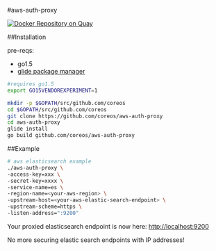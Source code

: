 #aws-auth-proxy

[![Docker Repository on Quay](https://quay.io/repository/coreos/aws-auth-proxy/status "Docker Repository on Quay")](https://quay.io/repository/coreos/aws-auth-proxy)

##Installation

pre-reqs:
* go1.5
* [glide package manager](https://github.com/Masterminds/glide)

```sh
#requires go1.5
export GO15VENDOREXPERIMENT=1

mkdir -p $GOPATH/src/github.com/coreos
cd $GOPATH/src/github.com/coreos
git clone https://github.com/coreos/aws-auth-proxy
cd aws-auth-proxy
glide install
go build github.com/coreos/aws-auth-proxy
```
##Example

```sh
# aws elasticsearch example
./aws-auth-proxy \
-access-key=xxx \
-secret-key=xxxx \
-service-name=es \
-region-name=<your-aws-region> \
-upstream-host=<your-aws-elastic-search-endpoint> \
-upstream-scheme=https \
-listen-address=":9200"
```

Your proxied elasticsearch endpoint is now here: [http://localhost:9200](http://localhost:9200)


No more securing elastic search endpoints with IP addresses!



